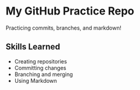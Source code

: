 # My GitHub Practice Repo
Practicing commits, branches, and markdown!

## Skills Learned
- Creating repositories
- Committing changes
- Branching and merging
- Using Markdown

